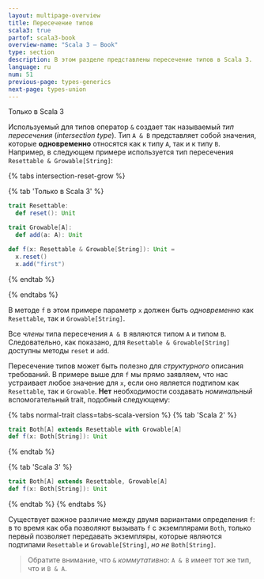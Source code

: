 ```yaml
---
layout: multipage-overview
title: Пересечение типов
scala3: true
partof: scala3-book
overview-name: "Scala 3 — Book"
type: section
description: В этом разделе представлены пересечение типов в Scala 3.
language: ru
num: 51
previous-page: types-generics
next-page: types-union
---
```


<span class="tag tag-inline">Только в Scala 3</span>

Используемый для типов оператор `&` создает так называемый _тип пересечения_ (_intersection type_).
Тип `A & B` представляет собой значения, которые **одновременно** относятся как к типу `A`, так и к типу `B`.
Например, в следующем примере используется тип пересечения `Resettable & Growable[String]`:

{% tabs intersection-reset-grow %}

{% tab 'Только в Scala 3' %}

```scala
trait Resettable:
  def reset(): Unit

trait Growable[A]:
  def add(a: A): Unit

def f(x: Resettable & Growable[String]): Unit =
  x.reset()
  x.add("first")
```

{% endtab %}

{% endtabs %}

В методе `f` в этом примере параметр `x` должен быть _одновременно_ как `Resettable`, так и `Growable[String]`.

Все _члены_ типа пересечения `A & B` являются типом `A` и типом `B`.
Следовательно, как показано, для `Resettable & Growable[String]` доступны методы `reset` и `add`.

Пересечение типов может быть полезно для _структурного_ описания требований.
В примере выше для `f` мы прямо заявляем, что нас устраивает любое значение для `x`,
если оно является подтипом как `Resettable`, так и `Growable`.
**Нет** необходимости создавать _номинальный_ вспомогательный trait, подобный следующему:

{% tabs normal-trait class=tabs-scala-version %}
{% tab 'Scala 2' %}

```scala
trait Both[A] extends Resettable with Growable[A]
def f(x: Both[String]): Unit
```

{% endtab %}

{% tab 'Scala 3' %}

```scala
trait Both[A] extends Resettable, Growable[A]
def f(x: Both[String]): Unit
```

{% endtab %}
{% endtabs %}

Существует важное различие между двумя вариантами определения `f`:
в то время как оба позволяют вызывать `f` с экземплярами `Both`,
только первый позволяет передавать экземпляры,
которые являются подтипами `Resettable` и `Growable[String]`, _но не_ `Both[String]`.

> Обратите внимание, что `&` _коммутативно_: `A & B` имеет тот же тип, что и `B & A`.
